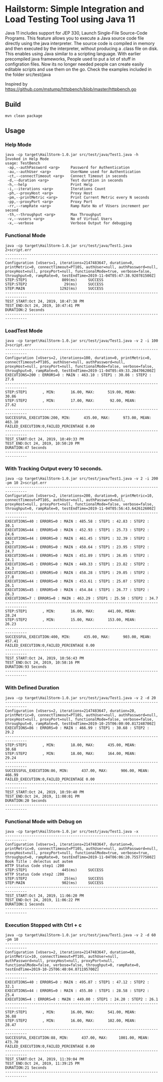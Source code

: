 # Hailstorm: Simple Integration and Load Testing Tool using Java 11

Java 11 includes support for JEP 330, Launch Single-File Source-Code Programs. This feature allows you to execute a Java source code file directly using the java interpreter. The source code is compiled in memory and then executed by the interpreter, without producing a .class file on disk.
This enables using Java similar to a scripting language. With earlier precompiled java frameworks, People used to put a lot of stuff in configration files. Now its no longer needed people can create easily editable scripts and use them on the go. 
Check the examples included in the folder src/test/java

Inspired by https://github.com/mstump/httpbench/blob/master/httpbench.go

## Build
```mvn clean package```

## Usage
### Help Mode
```
java -cp target\HailStorm-1.0.jar src/test/java/Test1.java -h
Invoked in Help Mode
usage: TestBench
 -ap,--authPassword <arg>     Password for Authentication
 -au,--authUser <arg>         UserName used for Authentication
 -ct,--connectTimeout <arg>   Connect Timeout in seconds
 -d,--duration <arg>          Test duration in seconds
 -h,--help                    Print Help
 -i,--iterations <arg>        Iterations Count
 -ph,--proxyHost <arg>        Proxy Host
 -pm,--printMetric <arg>      Print Current Metric every N seconds
 -pp,--proxyPort <arg>        Proxy Port
 -rr,--rampRate <arg>         Ramp Rate No of VUsers increment per second
 -th,--throughput <arg>       Max Throughput
 -v,--vusers <arg>            No of Virtual Users
 -x,--verbose                 Verbose Output for debugging
```

### Functional Mode
```
java -cp target\HailStorm-1.0.jar src/test/java/Test1.java 2>script.err
--------------------------------------------------------------------------------
Configuration [vUsers=1, iterations=2147483647, duration=0, printMetric=0, connectTimeout=PT10S, authUser=null, authPassword=null, proxyHost=null, proxyPort=null, functionalMode=true, verbose=false, throughput=0, rampRate=0, testEndTime=2019-11-04T05:47:38.920781500Z]
STEP:STEP1                809(ms)     SUCCESS
STEP:STEP2                 29(ms)     SUCCESS
STEP:MAIN                1292(ms)     SUCCESS
--------------------------------------------------------------------------------
TEST_START:Oct 24, 2019, 10:47:38 PM
TEST_END:Oct 24, 2019, 10:47:41 PM
DURATION:2 Seconds
--------------------------------------------------------------------------------
```
### LoadTest Mode
```
java -cp target\HailStorm-1.0.jar src/test/java/Test1.java -v 2 -i 100  2>script.err
--------------------------------------------------------------------------------
Configuration [vUsers=2, iterations=100, duration=0, printMetric=0, connectTimeout=PT10S, authUser=null, authPassword=null, proxyHost=null, proxyPort=null, functionalMode=false, verbose=false, throughput=0, rampRate=0, testEndTime=2019-11-04T05:49:33.284706200Z]
EXECUTIONS=200 : ERRORS=0 : MAIN : 463.10 : STEP1 : 30.86 : STEP2 : 27.6
--------------------------------------------------------------------------------
STEP:STEP1       , MIN:       16.00, MAX:      519.00, MEAN:       30.86
STEP:STEP2       , MIN:       17.00, MAX:       92.00, MEAN:       27.62
--------------------------------------------------------------------------------
SUCCESSFUL_EXECUTION:200, MIN:      435.00, MAX:      973.00, MEAN:      463.10
FAILED_EXECUTION:0,FAILED_PERCENTAGE 0.00
--------------------------------------------------------------------------------
TEST_START:Oct 24, 2019, 10:49:33 PM
TEST_END:Oct 24, 2019, 10:50:20 PM
DURATION:47 Seconds
--------------------------------------------------------------------------------
```
### With Tracking Output every 10 seconds. 
```
java -cp target\HailStorm-1.0.jar src/test/java/Test1.java -v 2 -i 200 -pm 10 2>script.err
--------------------------------------------------------------------------------
Configuration [vUsers=2, iterations=200, duration=0, printMetric=10, connectTimeout=PT10S, authUser=null, authPassword=null, proxyHost=null, proxyPort=null, functionalMode=false, verbose=false, throughput=0, rampRate=0, testEndTime=2019-11-04T05:56:43.642612600Z]
--------------------------------------------------------------------------------
EXECUTIONS=40 : ERRORS=0 : MAIN : 485.58 : STEP1 : 42.83 : STEP2 : 30.1
EXECUTIONS=44 : ERRORS=0 : MAIN : 452.93 : STEP1 : 25.73 : STEP2 : 24.6
EXECUTIONS=44 : ERRORS=0 : MAIN : 461.45 : STEP1 : 32.39 : STEP2 : 26.7
EXECUTIONS=44 : ERRORS=0 : MAIN : 450.64 : STEP1 : 23.95 : STEP2 : 24.7
EXECUTIONS=44 : ERRORS=0 : MAIN : 451.89 : STEP1 : 26.05 : STEP2 : 24.1
EXECUTIONS=45 : ERRORS=0 : MAIN : 449.33 : STEP1 : 23.82 : STEP2 : 24.3
EXECUTIONS=43 : ERRORS=0 : MAIN : 458.28 : STEP1 : 29.05 : STEP2 : 27.8
EXECUTIONS=44 : ERRORS=0 : MAIN : 453.61 : STEP1 : 25.07 : STEP2 : 26.1
EXECUTIONS=45 : ERRORS=0 : MAIN : 454.84 : STEP1 : 26.77 : STEP2 : 26.3
EXECUTIONS=7 : ERRORS=0 : MAIN : 463.29 : STEP1 : 25.50 : STEP2 : 34.7
--------------------------------------------------------------------------------
STEP:STEP1       , MIN:       16.00, MAX:      441.00, MEAN:       28.24
STEP:STEP2       , MIN:       15.00, MAX:      153.00, MEAN:       26.23
--------------------------------------------------------------------------------
SUCCESSFUL_EXECUTION:400, MIN:      435.00, MAX:      903.00, MEAN:      457.41
FAILED_EXECUTION:0,FAILED_PERCENTAGE 0.00
--------------------------------------------------------------------------------
TEST_START:Oct 24, 2019, 10:56:43 PM
TEST_END:Oct 24, 2019, 10:58:16 PM
DURATION:93 Seconds
--------------------------------------------------------------------------------
```
### With Defined Duration
```
java -cp target\HailStorm-1.0.jar src/test/java/Test1.java -v 2 -d 20
--------------------------------------------------------------------------------
Configuration [vUsers=2, iterations=2147483647, duration=20, printMetric=0, connectTimeout=PT10S, authUser=null, authPassword=null, proxyHost=null, proxyPort=null, functionalMode=false, verbose=false, throughput=0, rampRate=0, testEndTime=2019-10-25T06:00:00.817248700Z]
EXECUTIONS=86 : ERRORS=0 : MAIN : 466.99 : STEP1 : 30.68 : STEP2 : 29.2
--------------------------------------------------------------------------------
STEP:STEP1       , MIN:       18.00, MAX:      435.00, MEAN:       30.68
STEP:STEP2       , MIN:       18.00, MAX:      164.00, MEAN:       29.24
--------------------------------------------------------------------------------
SUCCESSFUL_EXECUTION:86, MIN:      437.00, MAX:      906.00, MEAN:      466.99
FAILED_EXECUTION:0,FAILED_PERCENTAGE 0.00
--------------------------------------------------------------------------------
TEST_START:Oct 24, 2019, 10:59:40 PM
TEST_END:Oct 24, 2019, 11:00:01 PM
DURATION:20 Seconds
--------------------------------------------------------------------------------
```
### Functional Mode with Debug on
```
java -cp target\HailStorm-1.0.jar src/test/java/Test1.java -x
--------------------------------------------------------------------------------
Configuration [vUsers=1, iterations=2147483647, duration=0, printMetric=0, connectTimeout=PT10S, authUser=null, authPassword=null, proxyHost=null, proxyPort=null, functionalMode=true, verbose=true, throughput=0, rampRate=0, testEndTime=2019-11-04T06:06:20.755777500Z]
Book Title : delectus aut autem
HTTP Status Code step1 :200
STEP:STEP1                445(ms)     SUCCESS
HTTP Status Code step2 :200
STEP:STEP2                 25(ms)     SUCCESS
STEP:MAIN                 902(ms)     SUCCESS
--------------------------------------------------------------------------------
TEST_START:Oct 24, 2019, 11:06:20 PM
TEST_END:Oct 24, 2019, 11:06:22 PM
DURATION:1 Seconds
--------------------------------------------------------------------------------
```
### Execution Stopped with Ctrl + c
```
java -cp target\HailStorm-1.0.jar src/test/java/Test1.java -v 2 -d 60  -pm 10
--------------------------------------------------------------------------------
Configuration [vUsers=2, iterations=2147483647, duration=60, printMetric=10, connectTimeout=PT10S, authUser=null, authPassword=null, proxyHost=null, proxyPort=null, functionalMode=false, verbose=false, throughput=0, rampRate=0, testEndTime=2019-10-25T06:40:04.071195700Z]
--------------------------------------------------------------------------------
EXECUTIONS=40 : ERRORS=0 : MAIN : 495.87 : STEP1 : 47.12 : STEP2 : 32.1
EXECUTIONS=44 : ERRORS=0 : MAIN : 455.80 : STEP1 : 28.58 : STEP2 : 25.4
EXECUTIONS=4 : ERRORS=0 : MAIN : 449.00 : STEP1 : 24.20 : STEP2 : 26.1
--------------------------------------------------------------------------------
STEP:STEP1       , MIN:       16.00, MAX:      541.00, MEAN:       36.88
STEP:STEP2       , MIN:       16.00, MAX:      102.00, MEAN:       28.47
--------------------------------------------------------------------------------
SUCCESSFUL_EXECUTION:88, MIN:      437.00, MAX:     1001.00, MEAN:      473.70
FAILED_EXECUTION:0,FAILED_PERCENTAGE 0.00
--------------------------------------------------------------------------------
TEST_START:Oct 24, 2019, 11:39:04 PM
TEST_END:Oct 24, 2019, 11:39:25 PM
DURATION:21 Seconds
--------------------------------------------------------------------------------
```